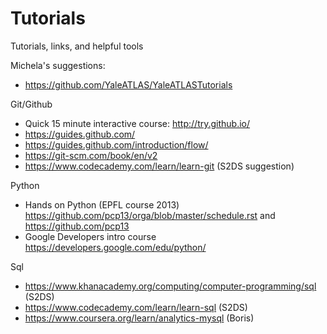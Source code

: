 # Tutorials
Tutorials, links, and helpful tools 

Michela's suggestions:

* https://github.com/YaleATLAS/YaleATLASTutorials

Git/Github
* Quick 15 minute interactive course: http://try.github.io/
* https://guides.github.com/
* https://guides.github.com/introduction/flow/
* https://git-scm.com/book/en/v2
* https://www.codecademy.com/learn/learn-git (S2DS suggestion)

Python
* Hands on Python (EPFL course 2013) https://github.com/pcp13/orga/blob/master/schedule.rst and https://github.com/pcp13
* Google Developers intro course https://developers.google.com/edu/python/

Sql
* https://www.khanacademy.org/computing/computer-programming/sql (S2DS)
* https://www.codecademy.com/learn/learn-sql (S2DS)
* https://www.coursera.org/learn/analytics-mysql (Boris)
